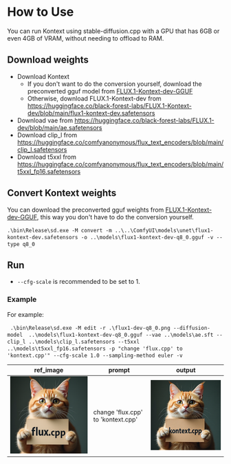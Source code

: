 # How to Use

You can run Kontext using stable-diffusion.cpp with a GPU that has 6GB or even 4GB of VRAM, without needing to offload to RAM.

## Download weights

- Download Kontext
    - If you don't want to do the conversion yourself, download the preconverted gguf model from [FLUX.1-Kontext-dev-GGUF](https://huggingface.co/QuantStack/FLUX.1-Kontext-dev-GGUF)
    - Otherwise, download FLUX.1-Kontext-dev from https://huggingface.co/black-forest-labs/FLUX.1-Kontext-dev/blob/main/flux1-kontext-dev.safetensors
- Download vae from https://huggingface.co/black-forest-labs/FLUX.1-dev/blob/main/ae.safetensors
- Download clip_l from https://huggingface.co/comfyanonymous/flux_text_encoders/blob/main/clip_l.safetensors
- Download t5xxl from https://huggingface.co/comfyanonymous/flux_text_encoders/blob/main/t5xxl_fp16.safetensors

## Convert Kontext weights

You can download the preconverted gguf weights from [FLUX.1-Kontext-dev-GGUF](https://huggingface.co/QuantStack/FLUX.1-Kontext-dev-GGUF), this way you don't have to do the conversion yourself.

```
.\bin\Release\sd.exe -M convert -m ..\..\ComfyUI\models\unet\flux1-kontext-dev.safetensors -o ..\models\flux1-kontext-dev-q8_0.gguf -v --type q8_0
```

## Run

- `--cfg-scale` is recommended to be set to 1. 

### Example
For example:

```
 .\bin\Release\sd.exe -M edit -r .\flux1-dev-q8_0.png --diffusion-model  ..\models\flux1-kontext-dev-q8_0.gguf --vae ..\models\ae.sft --clip_l ..\models\clip_l.safetensors --t5xxl ..\models\t5xxl_fp16.safetensors -p "change 'flux.cpp' to 'kontext.cpp'" --cfg-scale 1.0 --sampling-method euler -v
```


| ref_image | prompt  | output  |
| ---- | ----  |----  |
| ![](../assets/flux/flux1-dev-q8_0.png) | change 'flux.cpp' to 'kontext.cpp' |![](../assets/flux/kontext1_dev_output.png) |



